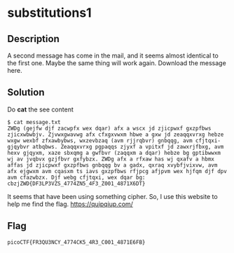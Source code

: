 # substitutions1

## Description
A second message has come in the mail, and it seems almost identical to the first one. Maybe the same thing will work again.
Download the message here.


## Solution

Do **cat** the see content
```
$ cat message.txt
ZWDg (gejfw djf zacwpfx wex dqar) afx a wscx jd zjicpwxf gxzpfbws zjicxwbwbjv. Zjvwxgwavwg afx cfxgxvwxm hbwe a gxw jd zeaqqxvrxg hebze wxgw wexbf zfxawbybws, wxzevbzaq (avm rjjrqbvr) gnbqqg, avm cfjtqxi-gjqybvr atbqbws. Zeaqqxvrxg pgpaqqs zjyxf a vpitxf jd zawxrjfbxg, avm hexv gjqyxm, xaze sbxqmg a gwfbvr (zaqqxm a dqar) hebze bg gptibwwxm wj av jvqbvx gzjfbvr gxfybzx. ZWDg afx a rfxaw has wj qxafv a hbmx affas jd zjicpwxf gxzpfbws gnbqqg bv a gadx, qxraq xvybfjvixvw, avm afx ejgwxm avm cqasxm ts iavs gxzpfbws rfjpcg afjpvm wex hjfqm djf dpv avm cfazwbzx. Djf webg cfjtqxi, wex dqar bg: cbzjZWD{DF3LP3VZS_4774ZN5_4F3_Z001_4871X6DT}
```

It seems that have been using something cipher. So, I use this website to help me find the flag.
https://quipqiup.com/

## Flag
    picoCTF{FR3QU3NCY_4774CK5_4R3_C001_4871E6FB}
